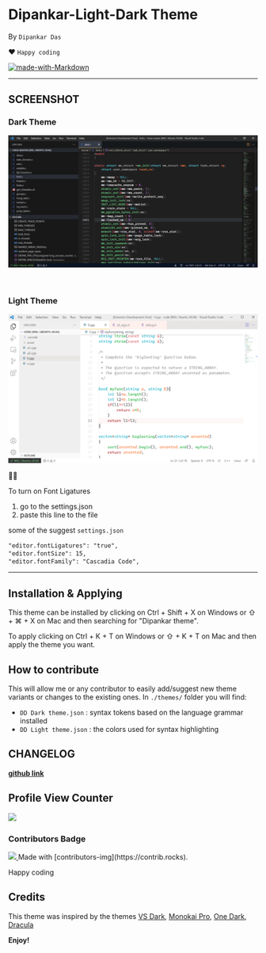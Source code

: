 # Dipankar-Light-Dark Theme
By `Dipankar Das`

❤ `Happy coding`

[![made-with-Markdown](https://img.shields.io/badge/Made%20with-Markdown-1f425f.svg)](http://commonmark.org)

<hr>

## SCREENSHOT
### Dark Theme
![alt text](image2.png)

<br>

### Light Theme
![alt text](image1.png)

🎉✨

To turn on Font Ligatures
1. go to the settings.json
2. paste this line to the file

some of the suggest `settings.json`
```
"editor.fontLigatures": "true",
"editor.fontSize": 15,
"editor.fontFamily": "Cascadia Code",
```

<hr>

## Installation & Applying

This theme can be installed by clicking on Ctrl + Shift + X on Windows or ⇧ + ⌘ + X on Mac and then searching for "Dipankar theme".

To apply clicking on Ctrl + K + T on Windows or ⇧ + K + T on Mac and then apply the theme you want.

## How to contribute

This will allow me or any contributor to easily add/suggest new theme variants or changes to the existing ones. In `./themes/` folder you will find:

-  `DD Dark theme.json` : syntax tokens based on the language grammar installed
-  `DD Light theme.json` : the colors used for syntax highlighting

## CHANGELOG
[**github link**](https://github.com/dipsonu10/dark-theme-custom/blob/main/CHANGELOG.md)


## Profile View Counter
<img src="https://komarev.com/ghpvc/?username=dipsonu10"/>

### Contributors Badge
<a href="https://github.com/dipsonu10/dark-theme-custom/graphs/contributors">
<img src="https://contrib.rocks/image?repo=dipsonu10/dark-theme-custom" />
</a>
Made with [contributors-img](https://contrib.rocks).

Happy coding

## Credits

This theme was inspired by the themes [VS Dark](https://github.com/Microsoft/vscode/tree/master/extensions/theme-defaults/themes), [Monokai Pro](https://marketplace.visualstudio.com/items?itemName=monokai.theme-monokai-pro-vscode), [One Dark](https://github.com/atom/atom/tree/master/packages/one-dark-syntax), [Dracula](https://draculatheme.com/visual-studio-code/)

**Enjoy!**
